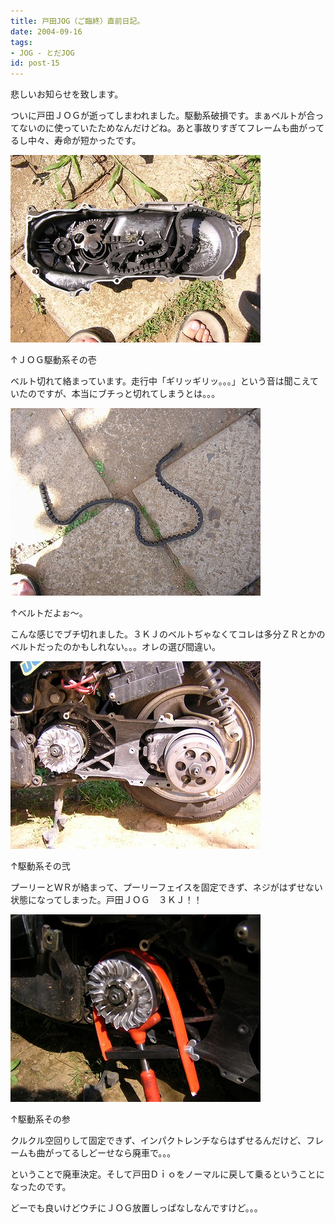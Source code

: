```yaml
---
title: 戸田JOG（ご臨終）直前日記。
date: 2004-09-16
tags:
- JOG - とだJOG
id: post-15
---
```



<p class="sentence">悲しいお知らせを致します。</p>
<p class="sentence spacing10">ついに戸田ＪＯＧが逝ってしまわれました。駆動系破損です。まぁベルトが合ってないのに使っていたためなんだけどね。あと事故りすぎてフレームも曲がってるし中々、寿命が短かったです。 </p>
<div class="center spacing"><img src="/photo/diary/2004.09.16_zx1.jpg" alt=""></div>
<p class="sentence">↑ＪＯＧ駆動系その壱</p>
<p class="sentence spacing10">ベルト切れて絡まっています。走行中「ギリッギリッ。。。」という音は聞こえていたのですが、本当にブチっと切れてしまうとは。。。</p>
<div class="center spacing"><img src="/photo/diary/2004.09.16_zx2.jpg" alt=""></div>
<p class="sentence">↑ベルトだよぉ～。</p>
<p class="sentence spacing10">こんな感じでブチ切れました。３ＫＪのベルトぢゃなくてコレは多分ＺＲとかのベルトだったのかもしれない。。。オレの選び間違い。</p>
<div class="center spacing"><img src="/photo/diary/2004.09.16_zx3.jpg" alt=""></div>
<p class="sentence">↑駆動系その弐</p>
<p class="sentence spacing10">プーリーとＷＲが絡まって、プーリーフェイスを固定できず、ネジがはずせない状態になってしまった。戸田ＪＯＧ　３ＫＪ！！</p>
<div class="center spacing"><img src="/photo/diary/2004.09.16_zx4.jpg" alt=""></div>
<p class="sentence">↑駆動系その参</p>
<p class="sentence spacing10">クルクル空回りして固定できず、インパクトレンチならはずせるんだけど、フレームも曲がってるしどーせなら廃車で。。。</p>
<p class="sentence">ということで廃車決定。そして戸田Ｄｉｏをノーマルに戻して乗るということになったのです。</p>
<p class="sentence">どーでも良いけどウチにＪＯＧ放置しっぱなしなんですけど。。。</p>
